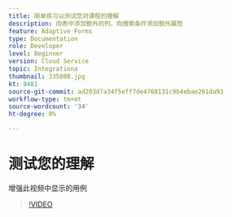 ```yaml
---
title: 简单练习以测试您对课程的理解
description: 向表中添加额外的列，向搜索条件添加额外属性
feature: Adaptive Forms
type: Documentation
role: Developer
level: Beginner
version: Cloud Service
topic: Integrationa
thumbnail: 335800.jpg
kt: 8481
source-git-commit: ad203d7a34f5eff7de4768131c9b4ebae261da93
workflow-type: tm+mt
source-wordcount: '34'
ht-degree: 0%

---
```


# 测试您的理解

增强此视频中显示的用例

>[!VIDEO](https://video.tv.adobe.com/v/335800/?quality=12&learn=on)

